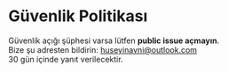 # Güvenlik Politikası

Güvenlik açığı şüphesi varsa lütfen **public issue açmayın**.  
Bize şu adresten bildirin: huseyinavni@outlook.com  
30 gün içinde yanıt verilecektir.
